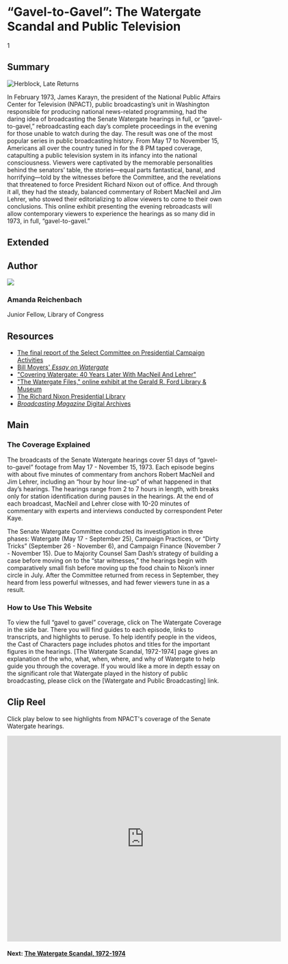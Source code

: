 # “Gavel-to-Gavel”: The Watergate Scandal and Public Television

1

## Summary

![Herblock, Late Returns](https://s3.amazonaws.com/americanarchive.org/exhibits/latereturns.jpg "Herblock, Late Returns")

In February 1973, James Karayn, the president of the National Public Affairs Center for Television (NPACT), public broadcasting’s unit in Washington responsible for producing national news-related programming, had the daring idea of broadcasting the Senate Watergate hearings in full, or “gavel-to-gavel,” rebroadcasting each day’s complete proceedings in the evening for those unable to watch during the day. The result was one of the most popular series in public broadcasting history. From May 17 to November 15, Americans all over the country tuned in for the 8 PM taped coverage, catapulting a public television system in its infancy into the national consciousness. Viewers were captivated by the memorable personalities behind the senators’ table, the stories—equal parts fantastical, banal, and horrifying—told by the witnesses before the Committee, and the revelations that threatened to force President Richard Nixon out of office. And through it all, they had the steady, balanced commentary of Robert MacNeil and Jim Lehrer, who stowed their editorializing to allow viewers to come to their own conclusions. This online exhibit presenting the evening rebroadcasts will allow contemporary viewers to experience the hearings as so many did in 1973, in full, “gavel-to-gavel.”

## Extended

## Author

<img class="img-circle pull-left" src="https://s3.amazonaws.com/americanarchive.org/staff/amandaheadshot.jpg"/>

### Amanda Reichenbach
Junior Fellow, Library of Congress


## Resources

- [The final report of the Select Committee on Presidential Campaign Activities](https://babel.hathitrust.org/cgi/pt?id=mdp.39015011697870;view=1up;seq=15)
- [Bill Moyers' *Essay on Watergate*](https://vimeo.com/44242486)
- ["Covering Watergate: 40 Years Later With MacNeil And Lehrer"](http://www.pbs.org/newshour/bb/politics-jan-june13-watergate_05-17/)
- ["The Watergate Files," online exhibit at the Gerald R. Ford Library & Museum](https://www.fordlibrarymuseum.gov/museum/exhibits/Watergate_files/index.html)
- [The Richard Nixon Presidential Library](https://www.nixonlibrary.gov/index.php)
- [*Broadcasting Magazine* Digital Archives](http://www.americanradiohistory.com/Broadcasting_Individual_Issues_Guide.htm)

## Main 

### The Coverage Explained

The broadcasts of the Senate Watergate hearings cover 51 days of “gavel-to-gavel” footage from May 17 - November 15, 1973. Each episode begins with about five minutes of commentary from anchors Robert MacNeil and Jim Lehrer, including an “hour by hour line-up” of what happened in that day’s hearings. The hearings range from 2 to 7 hours in length, with breaks only for station identification during pauses in the hearings. At the end of each broadcast, MacNeil and Lehrer close with 10-20 minutes of commentary with experts and interviews conducted by correspondent Peter Kaye.

The Senate Watergate Committee conducted its investigation in three phases: Watergate (May 17 - September 25), Campaign Practices, or “Dirty Tricks” (September 26 - November 6), and Campaign Finance (November 7 - November 15). Due to Majority Counsel Sam Dash’s strategy of building a case before moving on to the “star witnesses,” the hearings begin with comparatively small fish before moving up the food chain to Nixon’s inner circle in July. After the Committee returned from recess in September, they heard from less powerful witnesses, and had fewer viewers tune in as a result.


### How to Use This Website

To view the full “gavel to gavel” coverage, click on The Watergate Coverage in the side bar. There you will find guides to each episode, links to transcripts, and highlights to peruse. To help identify people in the videos, the Cast of Characters page includes photos and titles for the important figures in the hearings. [The Watergate Scandal, 1972-1974] page gives an explanation of the who, what, when, where, and why of Watergate to help guide you through the coverage. If you would like a more in depth essay on the significant role that Watergate played in the history of public broadcasting, please click on the [Watergate and Public Broadcasting] link.


## Clip Reel
Click play below to see highlights from NPACT's coverage of the Senate Watergate hearings.

<iframe src="https://player.vimeo.com/video/226909199" width="640" height="480" frameborder="0" webkitallowfullscreen mozallowfullscreen allowfullscreen></iframe>


#### Next: [The Watergate Scandal, 1972-1974](/exhibits/watergate/the-watergate-scandal-1972-1974)
